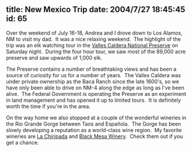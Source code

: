 title: New Mexico Trip
date: 2004/7/27 18:45:45
id: 65
---
Over the weekend of July 16-18, Andrea and I drove down to Los Alamos, NM to visit my dad.  It was a nice relaxing weekend.  The highlight of the trip was an elk watching tour in the [Valles Caldera National Preserve](http://www.vallescaldera.gov) on Saturday night.  During the four hour tour, we saw most of the 89,000 acre preserve and saw upwards of 1,000 elk. 

The Preserve contains a number of breathtaking views and has been a source of curiosity for us for a number of years.  The Valles Caldera was under private ownership as the Baca Ranch since the late 1600's, so we have only been able to drive on NM-4 along the edge as long as I've been alive.  The Federal Government is operating the Preserve as an experiment in land management and has opened it up to limited tours.  It is definitely worth the time if you're in the area.

On the way home we also stopped at a couple of the wonderful wineries in the Rio Grande Gorge between Taos and Española.  The Gorge has been slowly developing a reputation as a world-class wine region.  My favorite wineries are [La Chiripada](http://www.lachiripada.com/) and [Black Mesa Winery](http://www.blackmesawinery.com/).  Check them out if you get a chance. 